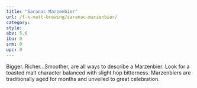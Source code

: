 ```yaml
---
title: "Saranac Marzenbier"
url: /f-x-matt-brewing/saranac-marzenbier/
category: 
style: 
abv: 5.6
ibu: 0
srm: 0
upc: 0
---
```

Bigger..Richer...Smoother, are all ways to describe a Marzenbier. Look for a toasted malt character balanced with slight hop bitterness. Marzenbiers are traditionally aged for months and unveiled to great celebration.
